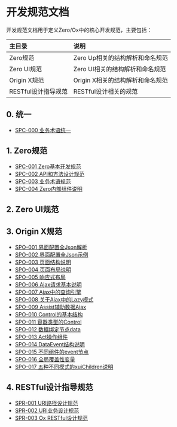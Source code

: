 # 开发规范文档

开发规范文档用于定义Zero/Ox中的核心开发规范，主要包括：

| 主目录 | 说明 |
| :--- | :--- |
| Zero规范 | Zero Up相关的结构解析和命名规范 |
| Zero UI规范 | Zero UI相关的结构解析和命名规范 |
| Origin X规范 | Origin X相关的结构解析和命名规范 |
| RESTful设计指导规范 | RESTful设计相关的规范 |

## 0. 统一

* [SPC-000 业务术语统一](/specification/business-uniform/spc-000-ye-wu-zhu-yu-gui-fan.html)

## 1. Zero规范

* [SPC-001 Zero基本开发规范](/specification/1-specification-zero/spc-001-zeroji-ben-kai-fa-gui-fan.html)
* [SPC-002 API和方法设计规范](/specification/1-specification-zero/spc-002-apihe-fang-fa-she-ji-gui-fan.html)
* [SPC-003 业务术语规范](/specification/1-specification-zero/spc-003-ye-wu-zhu-yu-gui-fan.html)
* [SPC-004 Zero内部组件说明](/specification/1-specification-zero/spc-004-zeronei-bu-zu-jian-shuo-ming.html)

## 2. Zero UI规范

## 3. Origin X规范

* [SPO-001 界面配置全Json解析](/specification/3-specification-origin-x/spo-001-jie-mian-pei-zhi-quan-json-jie-xi.html)
* [SPO-002 界面配置全Json示例](/specification/3-specification-origin-x/spo-002-jie-mian-pei-zhi-quan-json-shi-li.html)
* [SPO-003 页面结构说明](/specification/3-specification-origin-x/spo-003-bu-ju-pei-zhi-gui-fan.html)
* [SPO-004 页面布局说明](/specification/3-specification-origin-x/spo-004-ye-mian-bu-ju-shuo-ming.html)
* [SPO-005 响应式布局](/specification/3-specification-origin-x/spo-005-xiang-ying-shi-bu-ju.html)
* [SPO-006 Ajax请求基本说明](/specification/3-specification-origin-x/spo-006-ajaxqing-qiu-ji-ben-shuo-ming.html)
* [SPO-007 Ajax中的查询引擎](/specification/3-specification-origin-x/spo-007-ajaxzhong-de-cha-xun-yin-qing.html)
* [SPO-008 关于Ajax中的Lazy模式](/specification/3-specification-origin-x/spo-008-guan-yu-ajax-zhong-de-lazy-mo-shi.html)
* [SPO-009 Assist辅助数据Ajax](/specification/3-specification-origin-x/spo-009-assistfu-zhu-shu-ju-ajax.html)
* [SPO-010 Control的基本结构](/specification/3-specification-origin-x/spo-010-controlde-ji-ben-jie-gou.html)
* [SPO-011 容器类型的Control](/specification/3-specification-origin-x/spo-011-rong-qi-lei-xing-de-control.html)
* [SPO-012 数据绑定节点data](/specification/3-specification-origin-x/spo-012-shu-ju-bang-ding-jie-dian-data.html)
* [SPO-013 Act操作组件](/specification/3-specification-origin-x/spo-013-actcao-zuo-zu-jian.html)
* [SPO-014 DataEvent结构说明](/specification/3-specification-origin-x/spo-014-dataeventpei-zhi-shuo-ming.html)
* [SPO-015 不同组件的event节点](/specification/3-specification-origin-x/spo-015-bu-tong-zu-jian-de-event-jie-dian.html)
* [SPO-016 全局覆盖性变量](/specification/3-specification-origin-x/spo-016-quan-ju-fu-gai-xing-bian-liang.html)
* [SPO-017 五种不同模式的xuiChildren说明](/specification/3-specification-origin-x/spo-017-wu-zhong-bu-tong-mo-shi-de-xuichildren-shuo-ming.html)

## 4. RESTful设计指导规范

* [SPR-001 URI路径设计规范](/specification/4-specification-restful/spr-001-urilu-jing-she-ji-gui-fan.html)
* [SPR-002 URI业务设计规范](/specification/4-specification-restful/spr-002-uriye-wu-she-ji-gui-fan.html)
* [SPR-003 Ox RESTful设计规范](/specification/4-specification-restful/spr-003-ox-restfulshe-ji-gui-fan.html)



